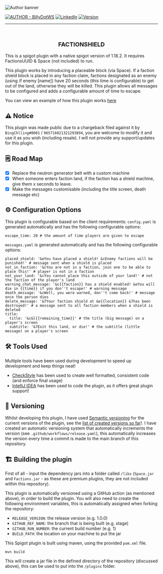 ![Author banner](https://i.imgur.com/2Pqnm9N.png)

[![AUTHOR - BillyDotWS](https://img.shields.io/static/v1?label=AUTHOR&message=BillyDotWS&color=2ea44f&style=for-the-badge&logo=discord+)](https://billy.ws) [![LinkedIn][linkedin-shield]][linkedin-url] [![Version](https://img.shields.io/github/v/release/MinecraftFreelance/FactionShield?label=VERSION&style=for-the-badge)](https://img.shields.io/github/v/release/MinecraftFreelance/ParkourPlugin?label=VERSION&style=for-the-badge)

---
<br>
<h3 align="center" style="font-size: 2vw;
  text-transform: uppercase;
  text-align: center;
  line-height: 1;
  ">
  FactionShield
</h3>
This is a spigot plugin with a native spigot version of 1.18.2. It requires FactionsUUID & Space (not included) to run.</p>
This plugin works by introducing a placeable block (via Space). If a faction shield block is placed in any faction claim, factions designated as an enemy (using /f enemy [name]) have 20 seconds (this time is configurable) to get out of the land, otherwise they will be killed. This plugin allows all messages to be configured and adds a configurable amount of time to escape.</p>

You can view an example of how this plugin works [here](https://youtu.be/miJ5Wsp0Rqc)

## ⚠️ Notice
This plugin was made public due to a chargeback filed against it by `BingChlling#0001` / `965716021321293894`, you are welcome to modify it and use it as you wish (including resale). I will not provide any support/updates for this plugin.

## 🗒️ Road Map
- [x] Replace the neutron generator belt with a custom machine
- [x] When someone enters faction land, if the faction has a shield machine, give them x seconds to leave.
- [x] Make the messages customisable (including the title screen, death message etc)

## ⚙️ Configuration Options

This plugin is configurable based on the client requirements:
`config.yaml` is generated automatically and has the following configurable options:
```
escape_time: 20 # the amount of time players are given to escape
```

`messages.yaml` is generated automatically and has the following configurable options:
```
placed_shield: '&eYou have placed a shield! &cEnemy factions will be punished!' # message sent when a shield is placed
not_in_faction: '&cYou are not in a faction, join one to be able to place this!' # player is not in a faction
not_your_land: '&cYou cannot place this outside of your land!' # not the faction of the player's land
warning_chat_message: '&c{{faction}} has a shield enabled! &eYou will die in {{time}} if you don''t escape!' # warning message
death_message: '&cWell, you were warned, don''t come back!' # message once the person dies
delete_message: '&7Your faction shield at &e{{location}} &7has been destroyed!' # a message sent to all faction members when a shield is deleted
title: 
  title: '&c&l{{remaining_time}}' # the title (big message) on a player's screen
  subtitle: '&7Exit this land, or die!' # the subtitle (little message) on a player's screen
```

## 🛠️ Tools Used

Multiple tools have been used during development to speed up development and keep things neat!

- [CheckStyle](https://plugins.jetbrains.com/plugin/1065-checkstyle-idea) has been used to create well formatted, consistent code (and enforce final usage)
- [IntelliJ IDEA](https://www.jetbrains.com/idea/old/) has been used to code the plugin, as it offers great plugin support!

## 👣 Versioning

Whilst developing this plugin, I have used [Semantic versioning](http://semver.org/) for the current versions of the plugin, see the [list of created versions so far](https://github.com/MinecraftFreelance/FactionShield/tags)!. I have created an automatic versioning system that automatically
increments the version (see `.github/workflows/release.yaml`), this automatically increases the version every time a commit is made to the main branch of this repository.

## 🏗️ Building the plugin
First of all - input the dependency jars into a folder called `/libs` (`Space.jar` and `Factions.jar` - as these are premium plugins, they are not included within this repository).

This plugin is automatically versioned using a GitHub action (as mentioned above), in order to build the plugin. You will also need to create the following environment variables, this is automatically assigned when forking the repository:
- `RELEASE_VERSION`: the release version (e.g. 1.0.0)
- `GITHUB_REF_NAME`: the branch that is being built (e.g. stage)
- `GITHUB_RUN_NUMBER`: the current build number (e.g. 1)
- `BUILD_PATH`: the location on your machine to put the jar


This Spigot plugin is built using maven, using the provided `pom.xml` file.

```
mvn build
```

This will create a jar file in the defined directory of the repository (discussed above), this can be used to put into the `/plugins` folder.

[linkedin-shield]: https://img.shields.io/badge/-LinkedIn-black.svg?style=for-the-badge&logo=linkedin&colorB=555

[linkedin-url]: https://www.linkedin.com/in/billy-robinson-a6486714a/
